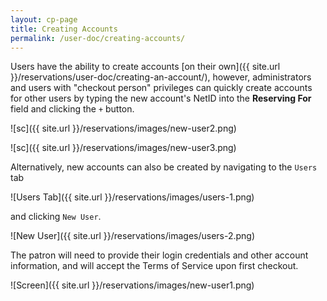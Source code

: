 ```yaml
---
layout: cp-page
title: Creating Accounts
permalink: /user-doc/creating-accounts/
---
```


Users have the ability to create accounts [on their own]({{ site.url }}/reservations/user-doc/creating-an-account/), however, administrators and users with "checkout person" privileges can quickly create accounts for other users by typing the new account's NetID into the **Reserving For** field and clicking the `+` button.

![sc]({{ site.url }}/reservations/images/new-user2.png)

![sc]({{ site.url }}/reservations/images/new-user3.png)

Alternatively, new accounts can also be created by navigating to the `Users` tab 

![Users Tab]({{ site.url }}/reservations/images/users-1.png)

and clicking `New User`. 


![New User]({{ site.url }}/reservations/images/users-2.png) 


The patron will need to provide their login credentials and other account information, and will accept the Terms of Service upon first checkout.

![Screen]({{ site.url }}/reservations/images/new-user1.png)
